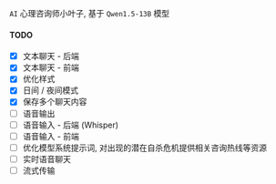 `AI` 心理咨询师小叶子, 基于 `Qwen1.5-13B` 模型

#### TODO
- [x] 文本聊天 - 后端
- [x] 文本聊天 - 前端
- [x] 优化样式
- [x] 日间 / 夜间模式
- [x] 保存多个聊天内容
- [ ] 语音输出
- [ ] 语音输入 - 后端 (Whisper)
- [ ] 语音输入 - 前端
- [ ] 优化模型系统提示词, 对出现的潜在自杀危机提供相关咨询热线等资源
- [ ] 实时语音聊天
- [ ] 流式传输
